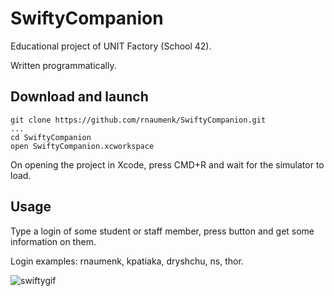 # SwiftyCompanion
Educational project of UNIT Factory (School 42).

Written programmatically.

## Download and launch
```text
git clone https://github.com/rnaumenk/SwiftyCompanion.git
...
cd SwiftyCompanion
open SwiftyCompanion.xcworkspace
```
On opening the project in Xcode, press CMD+R and wait for the simulator to load.

## Usage
Type a login of some student or staff member, press button and get some information on them.

Login examples: rnaumenk, kpatiaka, dryshchu, ns, thor.

![swiftygif](https://user-images.githubusercontent.com/37272454/50484875-66581280-09fb-11e9-9512-b62f81beae80.gif)
